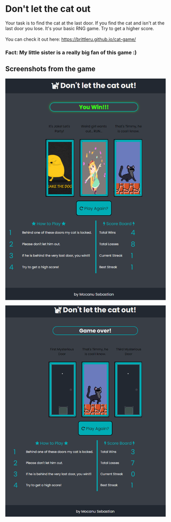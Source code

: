 # Don't let the cat out
Your task is to find the cat at the last door. If you find the cat and isn't at the last door you lose. It's your basic RNG game. Try to get a higher score.
</br></br>
You can check it out here: https://brittleru.github.io/cat-game/ 
### **Fact**: My little sister is a really big fan of this game :)
## Screenshots from the game
![game won](https://github.com/brittleru/cat-game/blob/main/read-imgs/win.png?raw=true)

![game lost](https://github.com/brittleru/cat-game/blob/main/read-imgs/lose.png?raw=true)

